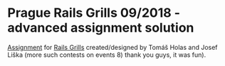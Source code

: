 # Prague Rails Grills 09/2018 - advanced assignment solution
[Assignment](https://www.railsgrills.net/contest.txt) for [Rails Grills](https://www.railsgrills.net) created/designed by Tomáš Holas and Josef Liška (more such contests on events 8) thank you guys, it was fun).

